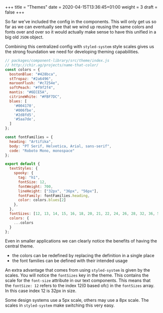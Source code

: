 +++
title = "Themes"
date = 2020-04-15T13:36:45+01:00
weight = 3
draft = false
+++

So far we've included the config in the components. This will only
get us so far as we can eventually see that we wind up reusing the
same colors and fonts over and over so it would actually make sense
to have this unified in a big old `JSON` object.

Combining this centralized config with `styled-system` style scales
gives us the strong foundation we need for developing theming capabilities.

```javascript
// packages/component-library/src/theme/index.js
// http://chir.ag/projects/name-that-color/
const colors = {
  bostonBlue: "#428bca",
  stTropaz: "#2a6496",
  maroonFlush: "#c7254e",
  softPeach: "#f9f2f4",
  mantis: "#6ECE5A",
  citrineWhite: "#FBF7DC",
  blues: [
    '#004170',
    '#006fbe',
    '#2d8fd5',
    '#5aa7de',
  ]
};

const fontFamilies = {
  heading: "Artifika",
  body: "PT Serif, Helvetica, Arial, sans-serif",
  code: "Roboto Mono, monospace"
};

export default {
  textStyles: {
    spooky: {
      tag: "h1",
      fontSize: 12,
      fontWeight: 700,
      lineHeight: ["32px", "36px", "56px"],
      fontFamily: fontFamilies.heading,
      color: colors.blues[2]
    },
  },
  fontSizes: [12, 13, 14, 15, 16, 18, 20, 21, 22, 24, 26, 28, 32, 36, 52],
  colors: {
    ...colors
  }
};

```

Even in smaller applications we can clearly notice the benefits of
having the central theme.
- the colors can be redefined by replacing the definition in a single place
- the font families can be defined with their intended usage

An extra advantage that comes from using `styled-system` is given by the scales.
You will notice the `fontSizes` key in the theme. This contains the scale for
the `font-size` attribute in our text components. This means that the `fontSize: 12`
refers to the index 12(0 based ofc) in the `fontSizes` array. In this case index 12 is
32px in size.

Some design systems use a 5px scale, others may use a 8px scale. The scales in
`styled-system` make switching this very easy.
